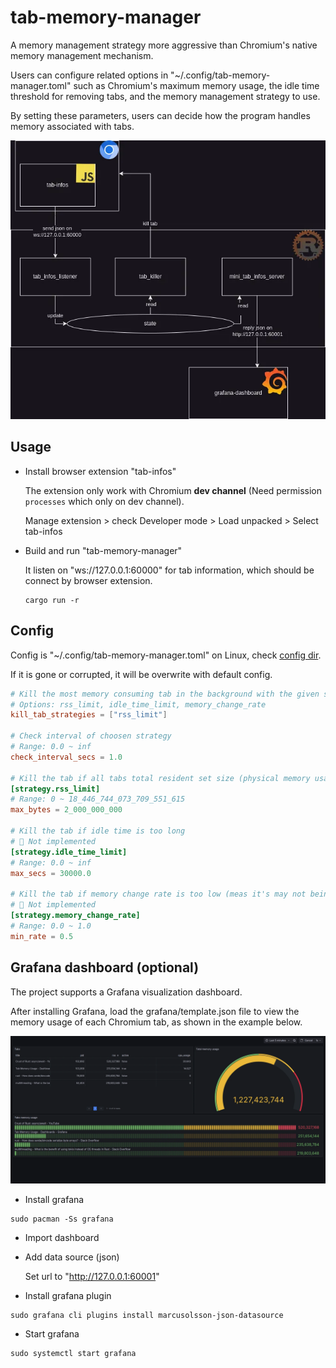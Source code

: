 # tab-memory-manager

A memory management strategy more aggressive than Chromium's native memory management mechanism.

Users can configure related options in "~/.config/tab-memory-manager.toml" such as Chromium's maximum memory usage, the idle time threshold for removing tabs, and the memory management strategy to use.

By setting these parameters, users can decide how the program handles memory associated with tabs.

![grafana-dashboard-preview](assets/architecture.webp)

## Usage

- Install browser extension "tab-infos"

  The extension only work with Chromium **dev channel** (Need permission `processes` which only on dev channel).

  Manage extension > check Developer mode > Load unpacked > Select tab-infos

- Build and run "tab-memory-manager"

  It listen on "ws://127.0.0.1:60000" for tab information, which should be connect by browser extension.

  ```shell
  cargo run -r
  ```

## Config

Config is "~/.config/tab-memory-manager.toml" on Linux, check [config dir](https://docs.rs/dirs/latest/dirs/fn.config_dir.html).

If it is gone or corrupted, it will be overwrite with default config.

```toml
# Kill the most memory consuming tab in the background with the given strategy
# Options: rss_limit, idle_time_limit, memory_change_rate
kill_tab_strategies = ["rss_limit"]

# Check interval of choosen strategy
# Range: 0.0 ~ inf
check_interval_secs = 1.0

# Kill the tab if all tabs total resident set size (physical memory usage) hit limit
[strategy.rss_limit]
# Range: 0 ~ 18_446_744_073_709_551_615
max_bytes = 2_000_000_000

# Kill the tab if idle time is too long
# 🚧 Not implemented
[strategy.idle_time_limit]
# Range: 0.0 ~ inf
max_secs = 30000.0

# Kill the tab if memory change rate is too low (meas it's may not being used)
# 🚧 Not implemented
[strategy.memory_change_rate]
# Range: 0.0 ~ 1.0
min_rate = 0.5
```

## Grafana dashboard (optional)

The project supports a Grafana visualization dashboard.

After installing Grafana, load the grafana/template.json file to view the memory usage of each Chromium tab, as shown in the example below.

![grafana-dashboard-preview](assets/grafana-dashboard-preview.webp)

- Install grafana

```
sudo pacman -Ss grafana
```

- Import dashboard

- Add data source (json)

  Set url to "http://127.0.0.1:60001"

- Install grafana plugin

```
sudo grafana cli plugins install marcusolsson-json-datasource
```

- Start grafana

```
sudo systemctl start grafana
```
